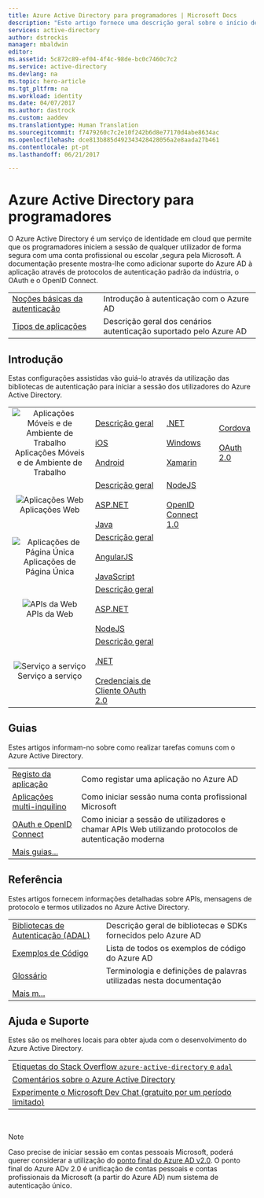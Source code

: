 ```yaml
---
title: Azure Active Directory para programadores | Microsoft Docs
description: "Este artigo fornece uma descrição geral sobre o início de sessão nas contas profissionais e escolares da Microsoft através do Azure Active Directory."
services: active-directory
author: dstrockis
manager: mbaldwin
editor: 
ms.assetid: 5c872c89-ef04-4f4c-98de-bc0c7460c7c2
ms.service: active-directory
ms.devlang: na
ms.topic: hero-article
ms.tgt_pltfrm: na
ms.workload: identity
ms.date: 04/07/2017
ms.author: dastrock
ms.custom: aaddev
ms.translationtype: Human Translation
ms.sourcegitcommit: f7479260c7c2e10f242b6d8e77170d4abe8634ac
ms.openlocfilehash: dce813b885d492343428428056a2e8aada27b461
ms.contentlocale: pt-pt
ms.lasthandoff: 06/21/2017

---
```

<a id="azure-active-directory-for-developers" class="xliff"></a>

# Azure Active Directory para programadores
O Azure Active Directory é um serviço de identidade em cloud que permite que os programadores iniciem a sessão de qualquer utilizador de forma segura com uma conta profissional ou escolar ,segura pela Microsoft.  A documentação presente mostra-lhe como adicionar suporte do Azure AD à aplicação através de protocolos de autenticação padrão da indústria, o OAuth e o OpenID Connect.

| | |
| --- | --- |
|[Noções básicas da autenticação](active-directory-authentication-scenarios.md) | Introdução à autenticação com o Azure AD |
|[Tipos de aplicações](active-directory-authentication-scenarios.md#application-types-and-scenarios) | Descrição geral dos cenários autenticação suportado pelo Azure AD |                                
                                                                              
<a id="get-started" class="xliff"></a>

## Introdução
Estas configurações assistidas vão guiá-lo através da utilização das bibliotecas de autenticação para iniciar a sessão dos utilizadores do Azure Active Directory.

|  |  |  |  |
| --- | --- | --- | --- |
| <center>![Aplicações Móveis e de Ambiente de Trabalho](./media/active-directory-developers-guide/NativeApp_Icon.png)<br />Aplicações Móveis e de Ambiente de Trabalho</center> | [Descrição geral](active-directory-authentication-scenarios.md#native-application-to-web-api)<br /><br />[iOS](active-directory-devquickstarts-ios.md)<br /><br />[Android](active-directory-devquickstarts-android.md) | [.NET](active-directory-devquickstarts-dotnet.md)<br /><br />[Windows](active-directory-devquickstarts-windowsstore.md)<br /><br />[Xamarin](active-directory-devquickstarts-xamarin.md) | [Cordova](active-directory-devquickstarts-cordova.md)<br /><br />[OAuth 2.0](active-directory-protocols-oauth-code.md) |
| <center>![Aplicações Web](./media/active-directory-developers-guide/Web_app.png)<br />Aplicações Web</center> | [Descrição geral](active-directory-authentication-scenarios.md#web-browser-to-web-application)<br /><br />[ASP.NET](active-directory-devquickstarts-webapp-dotnet.md)<br /><br />[Java](active-directory-devquickstarts-webapp-java.md) | [NodeJS](active-directory-devquickstarts-openidconnect-nodejs.md)<br /><br />[OpenID Connect 1.0](active-directory-protocols-openid-connect-code.md) |  |
| <center>![Aplicações de Página Única](./media/active-directory-developers-guide/SPA.png)<br />Aplicações de Página Única</center> | [Descrição geral](active-directory-authentication-scenarios.md#single-page-application-spa)<br /><br />[AngularJS](active-directory-devquickstarts-angular.md)<br /><br />[JavaScript](https://github.com/Azure-Samples/active-directory-javascript-singlepageapp-dotnet-webapi) |  |  |
| <center>![APIs da Web](./media/active-directory-developers-guide/Web_API.png)<br />APIs da Web</center> | [Descrição geral](active-directory-authentication-scenarios.md#web-application-to-web-api)<br /><br />[ASP.NET](active-directory-devquickstarts-webapi-dotnet.md)<br /><br />[NodeJS](active-directory-devquickstarts-webapi-nodejs.md) | &nbsp; |
| <center>![Serviço a serviço](./media/active-directory-developers-guide/Service_App.png)<br />Serviço a serviço</center> | [Descrição geral](active-directory-authentication-scenarios.md#daemon-or-server-application-to-web-api)<br /><br />[.NET](active-directory-code-samples.md#server-or-daemon-application-to-web-api)<br /><br />[Credenciais de Cliente OAuth 2.0](active-directory-protocols-oauth-service-to-service.md) |  |

<a id="guides" class="xliff"></a>

## Guias
Estes artigos informam-no sobre como realizar tarefas comuns com o Azure Active Directory.

|                                                                           |  |
|---------------------------------------------------------------------------| --- |
|[Registo da aplicação](active-directory-integrating-applications.md)           | Como registar uma aplicação no Azure AD |
|[Aplicações multi-inquilino](active-directory-devhowto-multi-tenant-overview.md)    | Como iniciar sessão numa conta profissional Microsoft |
|[OAuth e OpenID Connect](active-directory-protocols-openid-connect-code.md)| Como iniciar a sessão de utilizadores e chamar APIs Web utilizando protocolos de autenticação moderna |
|[Mais guias...](active-directory-developers-guide-index.md#guides)        |     |

<a id="reference" class="xliff"></a>

## Referência
Estes artigos fornecem informações detalhadas sobre APIs, mensagens de protocolo e termos utilizados no Azure Active Directory.

|                                                                                   | |
| ----------------------------------------------------------------------------------| --- |
| [Bibliotecas de Autenticação (ADAL)](active-directory-authentication-libraries.md)   | Descrição geral de bibliotecas e SDKs fornecidos pelo Azure AD |
| [Exemplos de Código](active-directory-code-samples.md)                                  | Lista de todos os exemplos de código do Azure AD |
| [Glossário](active-directory-dev-glossary.md)                                      | Terminologia e definições de palavras utilizadas nesta documentação |
| [Mais m...](active-directory-developers-guide-index.md#reference)|     |

<a id="help--support" class="xliff"></a>

## Ajuda e Suporte
Estes são os melhores locais para obter ajuda com o desenvolvimento do Azure Active Directory.

|  |  
|---|
|[Etiquetas do Stack Overflow `azure-active-directory` e `adal`](http://stackoverflow.com/questions/tagged/azure-active-directory+or+adal)      |
|[Comentários sobre o Azure Active Directory](https://feedback.azure.com/forums/169401-azure-active-directory/category/164757-developer-experiences)|
| [Experimente o Microsoft Dev Chat (gratuito por um período limitado)](http://aka.ms/devchat) |

<br />

> [!NOTE]
> Caso precise de iniciar sessão em contas pessoais Microsoft, poderá querer considerar a utilização do [ponto final do Azure AD v2.0](active-directory-appmodel-v2-overview.md).  O ponto final do Azure ADv 2.0 é unificação de contas pessoais e contas profissionais da Microsoft (a partir do Azure AD) num sistema de autenticação único.

